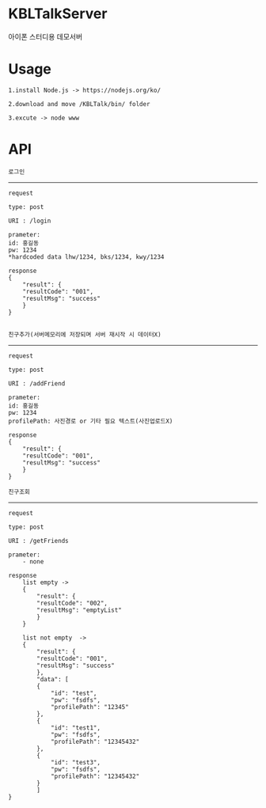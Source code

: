 # KBLTalkServer
아이폰 스터디용 데모서버

Usage
=================================================================
	1.install Node.js -> https://nodejs.org/ko/
	
	2.download and move /KBLTalk/bin/ folder
	
	3.excute -> node www

API
=================================================================
	로그인
-----------------------------------------------------------------
	request

	type: post

	URI : /login

	prameter: 
	id: 홍길동
	pw: 1234
	*hardcoded data lhw/1234, bks/1234, kwy/1234

	response
	{
	    "result": {
		"resultCode": "001",
		"resultMsg": "success"
	    }
	}


	친구추가(서버메모리에 저장되며 서버 재시작 시 데이터X)
-----------------------------------------------------------------
	request

	type: post

	URI : /addFriend

	prameter: 
	id: 홍길동
	pw: 1234
	profilePath: 사진경로 or 기타 필요 텍스트(사진업로드X)

	response
	{
	    "result": {
		"resultCode": "001",
		"resultMsg": "success"
	    }
	}

	친구조회
-----------------------------------------------------------------
	request

	type: post

	URI : /getFriends

	prameter: 
		- none

	response
		list empty -> 
		{
		    "result": {
			"resultCode": "002",
			"resultMsg": "emptyList"
		    }
		}

		list not empty  ->
		{
		    "result": {
			"resultCode": "001",
			"resultMsg": "success"
		    },
		    "data": [
			{
			    "id": "test",
			    "pw": "fsdfs",
			    "profilePath": "12345"
			},
			{
			    "id": "test1",
			    "pw": "fsdfs",
			    "profilePath": "12345432"
			},
			{
			    "id": "test3",
			    "pw": "fsdfs",
			    "profilePath": "12345432"
			}
		    ]
	}
